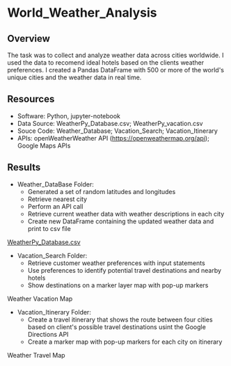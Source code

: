 # World_Weather_Analysis

## Overview 
The task was to collect and analyze weather data across cities worldwide. I used the data to recomend ideal hotels based on the clients weather preferences. I created a Pandas DataFrame with 500 or more of the world's unique cities and the weather data in real time. 

## Resources
* Software: Python, jupyter-notebook
* Data Source: WeatherPy_Database.csv; WeatherPy_vacation.csv
* Souce Code: Weather_Database; Vacation_Search; Vacation_Itinerary
* APIs: openWeatherWeather API (https://openweathermap.org/api); Google Maps APIs

## Results
* Weather_DataBase Folder:
  * Generated a set of random latitudes and longitudes 
  * Retrieve nearest city
  * Perform an API call 
  * Retrieve current weather data with weather descriptions in each city
  * Create new DataFrame containing the updated weather data and print to csv file

[WeatherPy_Database.csv](https://github.com/nataliepoorcreations/World_Weather_Analysis/files/9163864/WeatherPy_Database.csv)


* Vacation_Search Folder:
  * Retrieve customer weather preferences with input statements
  * Use preferences to identify potential travel destinations and nearby hotels
  * Show destinations on a marker layer map with pop-up markers

Weather Vacation Map


* Vacation_Itinerary Folder: 
  * Create a travel itinerary that shows the route between four cities based on client's possible travel destinations usint the Google Directions API
  * Create a marker map with pop-up markers for each city on itinerary

Weather Travel Map 

